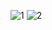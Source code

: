  ![1](https://lh3.googleusercontent.com/iHKoFJSIjoeu96RPQqmwZhANKxJdB5nG8nkQdnHABL-oCJpXapALDHYxH0kmK-peL0hWHsYNsTm40T6WUyuDiCScyQHv1eBN9jAG-WMzCqSM-Dy46h47w8Cug80XewpFIt60uSGU2eZnvpJEXjQVKypmoZclU1_ZHsyNJC6Ax7h1pZ6wu8SvS8mRbG3sUFrxVJrsWnwwYw0tG4Jogpy3DkX_0ANZnpekXKOQ9ZnufKtKs_1uNkNX3DU1s2oENB7Lw4F5CMURrej9rAm_dV02--nZWEGX1iGamVR17g7_TbRVSeFORkPh-jUZxokdEarAAwPO1tHpRT3afgNN9tMnQXSPm7V_aT1AgTFPRNaeKK3Hip6sCS-cdN38Y3gotBISKsjYaUoSKqh3vw_j-zp30xDBw38f800focCiK-wYJdC5ssIZ3H6tLT5ue8uZPEkryJ-z8Bsc9_aVW4whx3dt94jWhcj7KcAdKEK6MjCoSB96mQatgUyeuv8lW9n_xMBZ2ktiJtF2Ezrv4VgLDmJncyUrgXcGsWDiG9vUY8hEEOQvU5pDXyAlkCuCenqdX9_P2gu9Di3ST5X5GUZ0OkMOJXsox1F-b8aN_0Pdnqns=w1920-h637-no)
 ![2](https://lh3.googleusercontent.com/-kcxP3ji_IfA8GPm7eym2bQ62ihaGOsm_om8ikD0aiwaK8LiHu1ZI0kI822blp123gq8dlnett_xKNqndo6tw4Vjj6UyukJQtXa512nXtqnopBVqLawIWxEOQCNOf1UPNUGPOiY-a0wxPncQQJgmSszptZNrV-H2TYRLL24lbn6BBK6SAtLPYYZsU23gUL1uDJV4M2z9-GG3OqtRnTRn6m7jmAQJ8-n8-ecGxUUQGNXxUy8nNtP0jiya_Y-_cquLDYwBgOtTv8ipNIrrjkhF8pdr9VH4o39z4mFvmi1gYWZXOTGzWt3ICv5FNMJfBkwTvBQ-Ed3LYkqhYETCX89hBFfozpf8KGj9apoFK-750R62YAZJ-y-ibPLXAlLMQnTKK5YidQkvBsbt-fVjMqog_rrlNzung6QgPg3Qgi4d4S37gr8sM1VZ4OwTtlTYi3HEneX_6kbwWLPp6dyE_JpqKLSx2uS0CAKXd4-c5Qdsmkx392-q8_KfYqwCUx0-0p_zak9L3aCQa6v7VDMgr6vpazVCfXI-h3qdH7XNHsW8xoFnjx4WRuL9cVfs82_XqoWkcjBYK_5jy7h3C8P-QntFb4DKeel3gZfWZDcOImDJ=w1920-h634-no)
